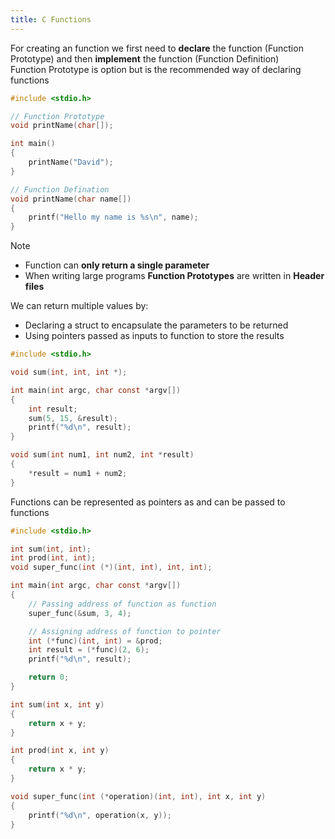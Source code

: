 ```yaml
---
title: C Functions
---
```


For creating an function we first need to **declare** the function (Function Prototype) and then **implement** the function (Function Definition)  
Function Prototype is option but is the recommended way of declaring functions

````c
#include <stdio.h>

// Function Prototype
void printName(char[]);

int main()
{
    printName("David");
}

// Function Defination
void printName(char name[])
{
    printf("Hello my name is %s\n", name);
}
````

 > [!NOTE]
 > * Function can **only return a single parameter**
 > * When writing large programs **Function Prototypes** are written in **Header files**

We can return multiple values by:

* Declaring a struct to encapsulate the parameters to be returned
* Using pointers passed as inputs to function to store the results

````c
#include <stdio.h>

void sum(int, int, int *);

int main(int argc, char const *argv[])
{
    int result;
    sum(5, 15, &result);
    printf("%d\n", result);
}

void sum(int num1, int num2, int *result)
{
    *result = num1 + num2;
}
````

Functions can be represented as pointers as and can be passed to functions

````c
#include <stdio.h>

int sum(int, int);
int prod(int, int);
void super_func(int (*)(int, int), int, int);

int main(int argc, char const *argv[])
{
	// Passing address of function as function
    super_func(&sum, 3, 4);

	// Assigning address of function to pointer
    int (*func)(int, int) = &prod; 
    int result = (*func)(2, 6);
    printf("%d\n", result);

    return 0;
}

int sum(int x, int y)
{
    return x + y;
}

int prod(int x, int y)
{
    return x * y;
}

void super_func(int (*operation)(int, int), int x, int y)
{
    printf("%d\n", operation(x, y));
}
````
